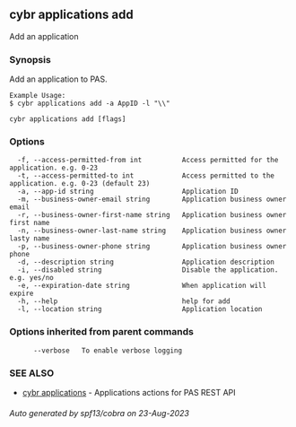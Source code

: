 ## cybr applications add

Add an application

### Synopsis

Add an application to PAS.
	
	Example Usage:
	$ cybr applications add -a AppID -l "\\"

```
cybr applications add [flags]
```

### Options

```
  -f, --access-permitted-from int          Access permitted for the application. e.g. 0-23
  -t, --access-permitted-to int            Access permitted to the application. e.g. 0-23 (default 23)
  -a, --app-id string                      Application ID
  -m, --business-owner-email string        Application business owner email
  -r, --business-owner-first-name string   Application business owner first name
  -n, --business-owner-last-name string    Application business owner lasty name
  -p, --business-owner-phone string        Application business owner phone
  -d, --description string                 Application description
  -i, --disabled string                    Disable the application. e.g. yes/no
  -e, --expiration-date string             When application will expire
  -h, --help                               help for add
  -l, --location string                    Application location
```

### Options inherited from parent commands

```
      --verbose   To enable verbose logging
```

### SEE ALSO

* [cybr applications](cybr_applications.md)	 - Applications actions for PAS REST API

###### Auto generated by spf13/cobra on 23-Aug-2023
